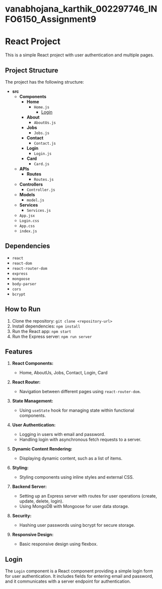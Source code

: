 # vanabhojana_karthik_002297746_INFO6150_Assignment9
# React Project

This is a simple React project with user authentication and multiple pages.

## Project Structure

The project has the following structure:

- **src**
  - **Components**
    - **Home**
      - `Home.js`
        - [Login](#Login)
    - **About**
      - `AboutUs.js`
    - **Jobs**
      - `Jobs.js`
    - **Contact**
      - `Contact.js`
    - **Login**
      - `Login.js`
    - **Card**
      - `Card.js`
  - **APIs**
    - **Routes**
      - `Routes.js`
  - **Controllers**
    - `Controller.js`
  - **Models**
    - `model.js`
  - **Services**
    - `Services.js`
  - `App.jsx`
  - `Login.css`
  - `App.css`
  - `index.js`
  
## Dependencies

- `react`
- `react-dom`
- `react-router-dom`
- `express`
- `mongoose`
- `body-parser`
- `cors`
- `bcrypt`

## How to Run

1. Clone the repository: `git clone <repository-url>`
2. Install dependencies: `npm install`
3. Run the React app: `npm start`
4. Run the Express server: `npm run server`


## Features

1. **React Components:**
   - Home, AboutUs, Jobs, Contact, Login, Card

2. **React Router:**
   - Navigation between different pages using `react-router-dom`.

3. **State Management:**
   - Using `useState` hook for managing state within functional components.

4. **User Authentication:**
   - Logging in users with email and password.
   - Handling login with asynchronous fetch requests to a server.

5. **Dynamic Content Rendering:**
   - Displaying dynamic content, such as a list of items.

6. **Styling:**
   - Styling components using inline styles and external CSS.

7. **Backend Server:**
   - Setting up an Express server with routes for user operations (create, update, delete, login).
   - Using MongoDB with Mongoose for user data storage.

8. **Security:**
   - Hashing user passwords using bcrypt for secure storage.

9. **Responsive Design:**
   - Basic responsive design using flexbox.

## Login
The `Login` component is a React component providing a simple login form for user authentication. It includes fields for entering email and password, and it communicates with a server endpoint for authentication.

